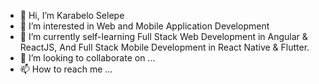 - 👋 Hi, I’m Karabelo Selepe
- 👀 I’m interested in Web and Mobile Application Development
- 🌱 I’m currently self-learning Full Stack Web Development in Angular & ReactJS, And Full Stack Mobile Development in React Native & Flutter.
- 💞️ I’m looking to collaborate on ...
- 📫 How to reach me ...

<!---
Karabelo-Selepe/Karabelo-Selepe is a ✨ special ✨ repository because its `README.md` (this file) appears on your GitHub profile.
You can click the Preview link to take a look at your changes.
--->
